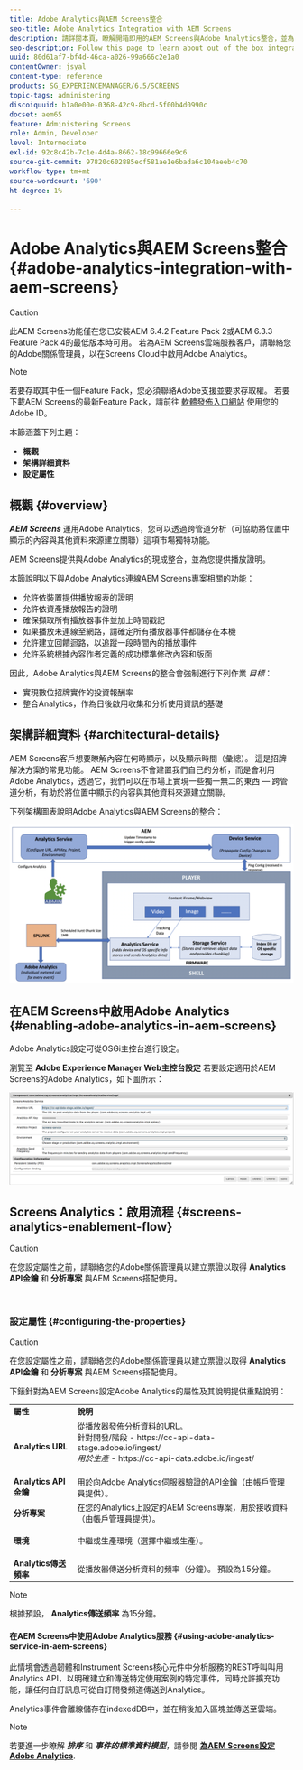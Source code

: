 ```yaml
---
title: Adobe Analytics與AEM Screens整合
seo-title: Adobe Analytics Integration with AEM Screens
description: 請詳閱本頁，瞭解開箱即用的AEM Screens與Adobe Analytics整合，並為您提供播放證明。
seo-description: Follow this page to learn about out of the box integration of AEM Screens with Adobe Analytics and provides you with a proof of play.
uuid: 80d61af7-bf4d-46ca-a026-99a666c2e1a0
contentOwner: jsyal
content-type: reference
products: SG_EXPERIENCEMANAGER/6.5/SCREENS
topic-tags: administering
discoiquuid: b1a0e00e-0368-42c9-8bcd-5f00b4d0990c
docset: aem65
feature: Administering Screens
role: Admin, Developer
level: Intermediate
exl-id: 92c8c42b-7c1e-4d4a-8662-18c99666e9c6
source-git-commit: 97820c602885ecf581ae1e6bada6c104aeeb4c70
workflow-type: tm+mt
source-wordcount: '690'
ht-degree: 1%

---
```


# Adobe Analytics與AEM Screens整合 {#adobe-analytics-integration-with-aem-screens}

>[!CAUTION]
>
>此AEM Screens功能僅在您已安裝AEM 6.4.2 Feature Pack 2或AEM 6.3.3 Feature Pack 4的最低版本時可用。 若為AEM Screens雲端服務客戶，請聯絡您的Adobe關係管理員，以在Screens Cloud中啟用Adobe Analytics。

>[!NOTE]
>
>若要存取其中任一個Feature Pack，您必須聯絡Adobe支援並要求存取權。 若要下載AEM Screens的最新Feature Pack，請前往 [軟體發佈入口網站](https://experience.adobe.com/#/downloads/content/software-distribution/en/aem.html) 使用您的Adobe ID。

本節涵蓋下列主題：

* **概觀**
* **架構詳細資料**
* **設定屬性**

## 概觀 {#overview}

***AEM Screens*** 運用Adobe Analytics，您可以透過跨管道分析（可協助將位置中顯示的內容與其他資料來源建立關聯）這項市場獨特功能。

AEM Screens提供與Adobe Analytics的現成整合，並為您提供播放證明。

本節說明以下與Adobe Analytics連線AEM Screens專案相關的功能：

* 允許依裝置提供播放報表的證明
* 允許依資產播放報告的證明
* 確保擷取所有播放器事件並加上時間戳記
* 如果播放未連線至網路，請確定所有播放器事件都儲存在本機
* 允許建立回饋迴路，以追蹤一段時間內的播放事件
* 允許系統根據內容作者定義的成功標準修改內容和版面

因此，Adobe Analytics與AEM Screens的整合會強制進行下列作業 *目標*：

* 實現數位招牌實作的投資報酬率
* 整合Analytics，作為日後啟用收集和分析使用資訊的基礎

## 架構詳細資料 {#architectural-details}

AEM Screens客戶想要瞭解內容在何時顯示，以及顯示時間（彙總）。 這是招牌解決方案的常見功能。 AEM Screens不會建置我們自己的分析，而是會利用Adobe Analytics，透過它，我們可以在市場上實現一些獨一無二的東西 — 跨管道分析，有助於將位置中顯示的內容與其他資料來源建立關聯。

下列架構圖表說明Adobe Analytics與AEM Screens的整合：

![screen_shot_2018-09-12at85611am](assets/screen_shot_2018-09-12at85611am.png)

## 在AEM Screens中啟用Adobe Analytics {#enabling-adobe-analytics-in-aem-screens}

Adobe Analytics設定可從OSGi主控台進行設定。

瀏覽至 **Adobe Experience Manager Web主控台設定** 若要設定適用於AEM Screens的Adobe Analytics，如下圖所示：

![screen_shot_2018-09-04at25550pm](assets/screen_shot_2018-09-04at25550pm.png)

## Screens Analytics：啟用流程 {#screens-analytics-enablement-flow}

>[!CAUTION]
>
>在您設定屬性之前，請聯絡您的Adobe關係管理員以建立票證以取得 **Analytics API金鑰** 和 **分析專案** 與AEM Screens搭配使用。

![]()

### 設定屬性 {#configuring-the-properties}

>[!CAUTION]
>
>在您設定屬性之前，請聯絡您的Adobe關係管理員以建立票證以取得 **Analytics API金鑰** 和 **分析專案** 與AEM Screens搭配使用。

下錶針對為AEM Screens設定Adobe Analytics的屬性及其說明提供重點說明：

<table>
 <tbody>
  <tr>
   <td><strong>屬性</strong></td>
   <td><strong>說明</strong></td>
  </tr>
  <tr>
   <td><strong>Analytics URL</strong></td>
   <td>從播放器發佈分析資料的URL。 <br>
   針對開發/階段</em> - https://cc-api-data-stage.adobe.io/ingest/<br /> <em>用於生產</em> - https://cc-api-data.adobe.io/ingest/<br /> <br /></td>
  </tr>
  <tr>
   <td><strong>Analytics API金鑰</strong></td>
   <td>用於向Adobe Analytics伺服器驗證的API金鑰（由帳戶管理員提供）。</td>
  </tr>
  <tr>
   <td><strong>分析專案</strong></td>
   <td>在您的Analytics上設定的AEM Screens專案，用於接收資料（由帳戶管理員提供）。</td>
  </tr>
  <tr>
   <td><strong>環境</strong></td>
   <td><p>中繼或生產環境（選擇中繼或生產）。</p></td>
  </tr>
  <tr>
   <td><strong>Analytics傳送頻率</strong></td>
   <td>從播放器傳送分析資料的頻率（分鐘）。 預設為15分鐘。</td>
  </tr>
 </tbody>
</table>

>[!NOTE]
>
>根據預設， **Analytics傳送頻率** 為15分鐘。

#### 在AEM Screens中使用Adobe Analytics服務 {#using-adobe-analytics-service-in-aem-screens}

此情境會透過韌體和Instrument Screens核心元件中分析服務的REST呼叫叫用Analytics API，以明確建立和傳送特定使用案例的特定事件，同時允許擴充功能，讓任何自訂訊息可從自訂開發頻道傳送到Analytics。

Analytics事件會離線儲存在indexedDB中，並在稍後加入區塊並傳送至雲端。

>[!NOTE]
>
>若要進一步瞭解 ***排序*** 和 ***事件的標準資料模型***，請參閱 **[為AEM Screens設定Adobe Analytics](configuring-adobe-analytics-aem-screens.md)**.
